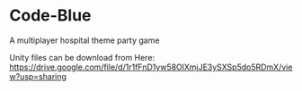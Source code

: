 # Code-Blue
A multiplayer hospital theme party game


Unity files can be download from Here: https://drive.google.com/file/d/1r1fFnD1yw58OlXmjJE3ySXSp5do5RDmX/view?usp=sharing

